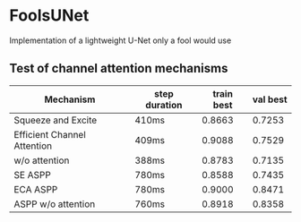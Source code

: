 # FoolsUNet
Implementation of a lightweight U-Net only a fool would use

## Test of channel attention mechanisms

| Mechanism | step duration | train best| val best |
|---|---|---|---|
| Squeeze and Excite| 410ms | 0.8663 | 0.7253 |
| Efficient Channel Attention | 409ms | 0.9088 | 0.7529 |
| w/o attention | 388ms | 0.8783 | 0.7135 |
| SE ASPP | 780ms | 0.8588 | 0.7435 |
| ECA ASPP | 780ms | 0.9000 | 0.8471 |
| ASPP w/o attention | 760ms | 0.8918 | 0.8358
